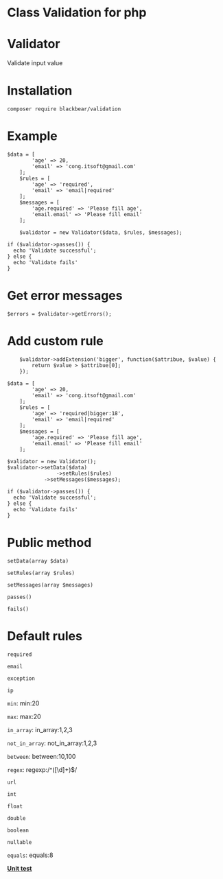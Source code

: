 # Class Validation for php

# Validator

  Validate input value

# Installation

    composer require blackbear/validation

# Example

    $data = [
			'age' => 20,
			'email' => 'cong.itsoft@gmail.com'
		];
		$rules = [
			'age' => 'required',
			'email' => 'email|required'
		];
		$messages = [
			'age.required' => 'Please fill age',
			'email.email' => 'Please fill email'
		];

		$validator = new Validator($data, $rules, $messages);

    if ($validator->passes()) {
      echo 'Validate successful';
    } else {
      echo 'Validate fails'
    }

# Get error messages

    $errors = $validator->getErrors();

# Add custom rule

		$validator->addExtension('bigger', function($attribue, $value) {
			return $value > $attribue[0];
		});

    $data = [
			'age' => 20,
			'email' => 'cong.itsoft@gmail.com'
		];
		$rules = [
			'age' => 'required|bigger:18',
			'email' => 'email|required'
		];
		$messages = [
			'age.required' => 'Please fill age',
			'email.email' => 'Please fill email'
		];

    $validator = new Validator();
    $validator->setData($data)
				    ->setRules($rules)
		        ->setMessages($messages);

    if ($validator->passes()) {
      echo 'Validate successful';
    } else {
      echo 'Validate fails'
    }

# Public method

`setData(array $data)`

`setRules(array $rules)`

`setMessages(array $messages)`

`passes()`

`fails()`

# Default rules

`required`

`email`

`exception`

`ip`

`min`: min:20

`max`: max:20

`in_array`: in_array:1,2,3

`not_in_array`: not_in_array:1,2,3

`between`: between:10,100

`regex`: regexp:/^([\d]+)$/

`url`

`int`

`float`

`double`

`boolean`

`nullable`

`equals`: equals:8


**[Unit test](https://github.com/luongvancong/validation/blob/master/tests/ValidatorTest.php)**